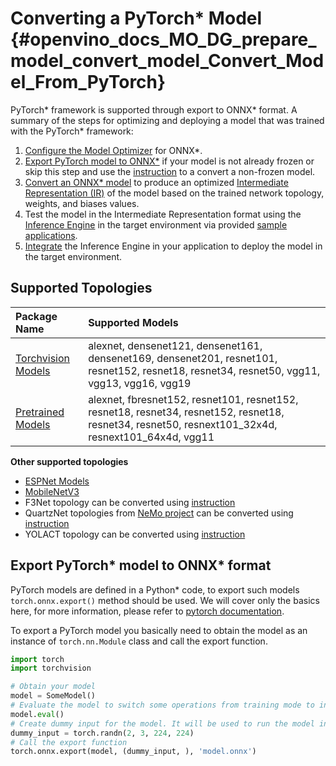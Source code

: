 # Converting a PyTorch* Model {#openvino_docs_MO_DG_prepare_model_convert_model_Convert_Model_From_PyTorch}

PyTorch* framework is supported through export to ONNX\* format. A summary of the steps for optimizing and deploying a model that was trained with the PyTorch\* framework:

1. [Configure the Model Optimizer](../Config_Model_Optimizer.md) for ONNX\*.
2. [Export PyTorch model to ONNX\*](#export-to-onnx) if your model is not already frozen or skip this step and use the [instruction](#loading-nonfrozen-models) to a convert a non-frozen model.
3. [Convert an ONNX\* model](Convert_Model_From_ONNX.md) to produce an optimized [Intermediate Representation (IR)](../../IR_and_opsets.md) of the model based on the trained network topology, weights, and biases values.
4. Test the model in the Intermediate Representation format using the [Inference Engine](../../../IE_DG/Deep_Learning_Inference_Engine_DevGuide.md) in the target environment via provided [sample applications](../../../IE_DG/Samples_Overview.md).
5. [Integrate](../../../IE_DG/Samples_Overview.md) the Inference Engine in your application to deploy the model in the target environment.

## Supported Topologies

|Package Name|Supported Models|
|:----|:----|
| [Torchvision Models](https://pytorch.org/docs/stable/torchvision/index.html) | alexnet, densenet121, densenet161, densenet169, densenet201, resnet101, resnet152, resnet18, resnet34, resnet50, vgg11, vgg13, vgg16, vgg19 |
| [Pretrained Models](https://github.com/Cadene/pretrained-models.pytorch) | alexnet, fbresnet152, resnet101, resnet152, resnet18, resnet34, resnet152, resnet18, resnet34, resnet50, resnext101_32x4d, resnext101_64x4d, vgg11 |

**Other supported topologies**

* [ESPNet Models](https://github.com/sacmehta/ESPNet/tree/master/pretrained)
* [MobileNetV3](https://github.com/d-li14/mobilenetv3.pytorch)
* F3Net topology can be converted using [instruction](pytorch_specific/Convert_F3Net.md)
* QuartzNet topologies from [NeMo project](https://github.com/NVIDIA/NeMo) can be converted using [instruction](pytorch_specific/Convert_QuartzNet.md)
* YOLACT topology can be converted using [instruction](pytorch_specific/Convert_YOLACT.md)

## Export PyTorch\* model to ONNX\* format <a name="export-to-onnx"></a>

PyTorch models are defined in a Python\* code, to export such models `torch.onnx.export()` method should be used.
We will cover only the basics here, for more information, please refer to [pytorch documentation](https://pytorch.org/docs/stable/onnx.html).

To export a PyTorch model you basically need to obtain the model as an instance of `torch.nn.Module` class and call the export function.
```python
import torch
import torchvision

# Obtain your model
model = SomeModel()
# Evaluate the model to switch some operations from training mode to inference
model.eval()
# Create dummy input for the model. It will be used to run the model inside export function. 
dummy_input = torch.randn(2, 3, 224, 224)
# Call the export function
torch.onnx.export(model, (dummy_input, ), 'model.onnx')
```

